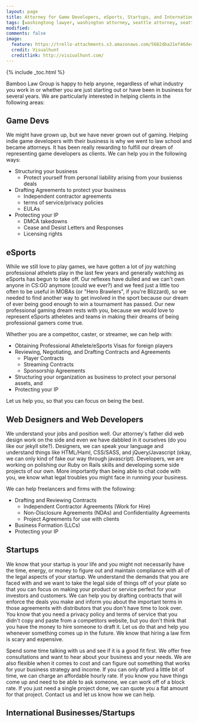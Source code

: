 ```yaml
---
layout: page
title: Attorney for Game Developers, eSports, Startups, and International Businesses
tags: [washingtong lawyer, washington attorney, seattle attorney, seattle videogame attorney]
modified: 
comments: false
image:
  feature: https://trello-attachments.s3.amazonaws.com/5682dba21ef46de42206db55/1600x1067/fa09531870ca9b74d64709c6dd5f466d/black-and-white-city-man-people.jpg
  credit: Visualhunt
  creditlink: http://visiualhunt.com/
---
```

{% include _toc.html %}

Bamboo Law Group is happy to help anyone, regardless of what industry you work in or whether you are just starting out or have been in business for several years. We are particularly interested in helping clients in the following areas:

## Game Devs
We might have grown up, but we have never grown out of gaming. Helping indie game developers with their business is why we went to law school and became attorneys. It has been really rewarding to fulfill our dream of representing game developers as clients. We can help you in the following ways:
* Structuring your business
  * Protect yourself from personal liability arising from your busienss deals
* Drafting Agreements to protect your business
  * Independent contractor agreements
  * terms of service/privacy policies
  * EULAs
* Protecting your IP
  * DMCA takedowns
  * Cease and Desist Letters and Responses
  * Licensing rights

## eSports
While we still love to play games, we have gotten a lot of joy watching professional athelets play in the last few years and generally watching as eSports has begun to take off. Our reflexes have dulled and we can't own anyone in CS:GO anymore (could we ever?) and we feed just a little too often to be useful in MOBAs (or "Hero Brawlers", if you're Blizzard), so we needed to find another way to get involved in the sport because our dream of ever being good enough to win a tournament has passed. Our new professional gaming dream rests with you, because we would love to represent eSports atheletes and teams in making their dreams of being professional gamers come true.

Whether you are a competitor, caster, or streamer, we can help with:

* Obtaining Professional Athelete/eSports Visas for foreign players
* Reviewing, Negotiating, and Drafting Contracts and Agreements
  * Player Contracts
  * Streaming Contracts
  * Sponsorship Agreements
* Structuring your organization as business to protect your personal assets, and 
* Protecting your IP 
 
Let us help you, so that you can focus on being the best.

## Web Designers and Web Developers
We understand your jobs and position well. Our attorney's father did web design work on the side and even we have dabbled in it ourselves (do you like our jekyll site?). Designers, we can speak your language and understand things like HTML/Haml, CSS/SASS, and jQuery/Javascript (okay, we can only kind of fake our way through javascript). Developers, we are working on polishing our Ruby on Rails skills and developing some side projects of our own. More importantly than being able to chat code with you, we know what legal troubles you might face in running your business.

We can help freelancers and firms with the following: 

* Drafting and Reviewing Contracts
  * Independent Contractor Agreements (Work for Hire)
  * Non-Disclosure Agreements (NDAs) and Confidentiality Agreements
  * Project Agreements for use with clients
* Business Formation (LLCs)
* Protecting your IP

## Startups
We know that your startup is your life and you might not necessarily have the time, energy, or money to figure out and maintain compliance with all of the legal aspects of your startup. We understand the demands that you are faced with and we want to take the legal side of things off of your plate so that you can focus on making your product or service perfect for your investors and customers. We can help you by drafting contracts that will enforce the deals you make and inform you about the important terms in those agreements with distributors that you don't have time to look over. You know that you need a privacy policy and terms of service that you didn't copy and paste from a competitors website, but you don't think that you have the money to hire someone to draft it. Let us do that and help you whenever something comes up in the future. We know that hiring a law firm is scary and expensive. 

Spend some time talking with us and see if it is a good fit first. We offer free consultations and want to hear about your business and your needs. We are also flexible when it comes to cost and can figure out something that works for your business strategy and income. If you can only afford a little bit of time, we can charge an affordable hourly rate. If you know you have things come up and need to be able to ask someone, we can work off of a block rate. If you just need a single project done, we can quote you a flat amount for that project. Contact us and let us know how we can help. 

## International Businesses/Startups
